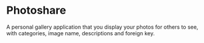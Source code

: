 # Photoshare
A personal gallery application that you display your photos for others to see, with categories, image name, descriptions and foreign key.





